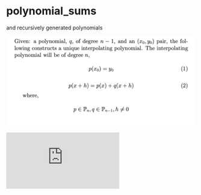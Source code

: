 # polynomial_sums
and recursively generated polynomials

![Kinda Divided Differences](https://github.com/browlm13/polynomial_sums/blob/master/Screen%20Shot%202019-01-21%20at%2010.19.32%20PM.png)

![Kinda Divided Differences](https://github.com/browlm13/polynomial_sums/blob/master/recursive_polynomial_construction.pdf)
